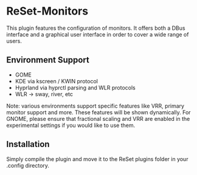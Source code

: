 # ReSet-Monitors
This plugin features the configuration of monitors. It offers both a DBus interface and a graphical user interface in order to cover a wide range of users.

## Environment Support
- GOME
- KDE via kscreen / KWIN protocol
- Hyprland via hyprctl parsing and WLR protocols
- WLR -> sway, river, etc

Note: various environments support specific features like VRR, primary monitor support and more. These features will be shown dynamically.
For GNOME, please ensure that fractional scaling and VRR are enabled in the experimental settings if you would like to use them.

## Installation
Simply compile the plugin and move it to the ReSet plugins folder in your .config directory.
